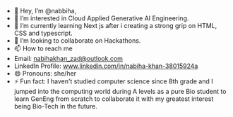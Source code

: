 - 👋 Hey, I’m @nabbiha,
- 👀 I’m interested in Cloud Applied Generative AI Engineering.
- 🌱 I’m currently learning Next js after i creating a strong grip on HTML, CSS and typescript.
- 💞️ I’m looking to collaborate on Hackathons.
- 📫 How to reach me 
- Email: nabihakhan_zad@outlook.com
- LinkedIn Profile: www.linkedin.com/in/nabiha-khan-38015924a
- 😄 Pronouns: she/her
- ⚡ Fun fact: I haven't studied computer science since 8th grade and I jumped into the computing world during A levels as a pure Bio student to learn GenEng from scratch to collaborate it with my greatest interest being Bio-Tech in the future.
